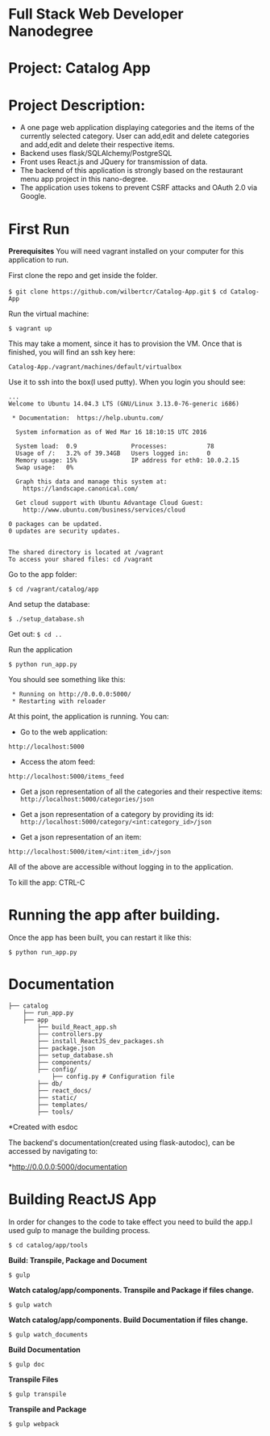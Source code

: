 # Full Stack Web Developer Nanodegree

Project: Catalog App
============================================

Project Description:
============================================
* A one page web application displaying categories and the items of the currently selected category. 
User can add,edit and delete categories and add,edit and delete their respective items.
* Backend uses flask/SQLAlchemy/PostgreSQL
* Front uses React.js and JQuery for transmission of data.
* The backend of this application is strongly based on the restaurant menu app project in this nano-degree.
* The application uses tokens to prevent CSRF attacks and OAuth 2.0 via Google.

# First Run

**Prerequisites** 
You will need vagrant installed on your computer for this application to run.

First clone the repo and get inside the folder.

`$ git clone https://github.com/wilbertcr/Catalog-App.git`
`$ cd Catalog-App`

Run the virtual machine:

`$ vagrant up`

This may take a moment, since it has to provision the VM. Once that is finished, you will find an ssh key here:

`Catalog-App./vagrant/machines/default/virtualbox`

Use it to ssh into the box(I used putty). When you login you should see:

```
...
Welcome to Ubuntu 14.04.3 LTS (GNU/Linux 3.13.0-76-generic i686)

 * Documentation:  https://help.ubuntu.com/

  System information as of Wed Mar 16 18:10:15 UTC 2016

  System load:  0.9               Processes:           78
  Usage of /:   3.2% of 39.34GB   Users logged in:     0
  Memory usage: 15%               IP address for eth0: 10.0.2.15
  Swap usage:   0%

  Graph this data and manage this system at:
    https://landscape.canonical.com/

  Get cloud support with Ubuntu Advantage Cloud Guest:
    http://www.ubuntu.com/business/services/cloud

0 packages can be updated.
0 updates are security updates.


The shared directory is located at /vagrant
To access your shared files: cd /vagrant
```

Go to the app folder:

`$ cd /vagrant/catalog/app`
 
And setup the database:

`$ ./setup_database.sh`

Get out:
`$ cd ..`

Run the application

`$ python run_app.py`

You should see something like this:

```
 * Running on http://0.0.0.0:5000/
 * Restarting with reloader
```

At this point, the application is running. You can:

* Go to the web application:

 `http://localhost:5000`

* Access the atom feed:

`http://localhost:5000/items_feed`

* Get a json representation of all the categories and their respective items:
 `http://localhost:5000/categories/json`
 
* Get a json representation of a category by providing its id:
 `http://localhost:5000/category/<int:category_id>/json`

* Get a json representation of an item:

 `http://localhost:5000/item/<int:item_id>/json`

All of the above are accessible without logging in to the application.

To kill the app: CTRL-C

# Running the app after building.

Once the app has been built, you can restart it like this:

`$ python run_app.py`

# Documentation

```
├── catalog
    ├── run_app.py
    ├── app
        ├── build_React_app.sh
        ├── controllers.py
        ├── install_ReactJS_dev_packages.sh
        ├── package.json
        ├── setup_database.sh
        ├── components/
        ├── config/
            ├── config.py # Configuration file
        ├── db/
        ├── react_docs/
        ├── static/
        ├── templates/
        ├── tools/
```
*Created with esdoc

The backend's documentation(created using flask-autodoc), can be accessed by navigating to: 

*http://0.0.0.0:5000/documentation


# Building ReactJS App

In order for changes to the code to take effect you need to build the app.I used gulp to manage the building process. 

`$ cd catalog/app/tools`

**Build: Transpile, Package and Document**

`$ gulp`

**Watch catalog/app/components. Transpile and Package if files change.**

`$ gulp watch`

**Watch catalog/app/components. Build Documentation if files change.**

`$ gulp watch_documents`

**Build Documentation**

`$ gulp doc`

**Transpile Files**

`$ gulp transpile`

**Transpile and Package**

`$ gulp webpack`